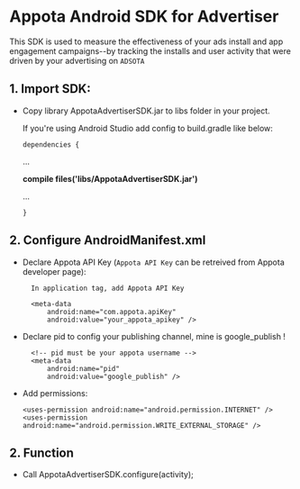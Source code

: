 Appota Android SDK for Advertiser
===============
This SDK is used to measure the effectiveness of your ads install and app engagement campaigns--by tracking the installs and user activity that were driven by your advertising on `ADSOTA`

## 1. Import SDK:

- Copy library AppotaAdvertiserSDK.jar to libs folder in your project.

	If you're using Android Studio add config to build.gradle like below:

	`dependencies {`

    ...
	
    **compile files('libs/AppotaAdvertiserSDK.jar')**
	
	...
	
	`}`

## 2. Configure AndroidManifest.xml

- Declare Appota API Key (`Appota API Key` can be retreived from Appota developer page):

		In application tag, add Appota API Key
		
        <meta-data
            android:name="com.appota.apiKey"
            android:value="your_appota_apikey" />

- Declare pid to config your publishing channel, mine is google_publish !

        <!-- pid must be your appota username -->
        <meta-data
            android:name="pid"
            android:value="google_publish" />


- Add permissions:

	`<uses-permission android:name="android.permission.INTERNET" />`
    `<uses-permission android:name="android.permission.WRITE_EXTERNAL_STORAGE" />`

## 2. Function

- Call AppotaAdvertiserSDK.configure(activity);